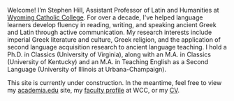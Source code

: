 Welcome! I’m Stephen Hill, Assistant Professor of Latin and Humanities at <a href="http://wyomingcatholic.edu/" target="_blank">Wyoming Catholic College</a>. For over a decade, I've helped language learners develop fluency in reading, writing, and speaking ancient Greek and Latin through active communication. My research interests include imperial Greek literature and culture, Greek religion, and the application of second language acquisition research to ancient language teaching. I hold a Ph.D. in Classics (University of Virginia), along with an M.A. in Classics (University of Kentucky) and an M.A. in Teaching English as a Second Language (University of Illinois at Urbana-Champaign).

This site is currently under construction. In the meantime, feel free to view my <a href="https://virginia.academia.edu/RStephenHill" target="_blank">academia.edu</a> site, my <a href="https://wyomingcatholic.edu/person/stephen-hill/" target="_blank">faculty profile</a> at WCC, or my <a href="/pdfs/Hill_CV_2025.01.01.pdf" target="_blank">CV</a>.